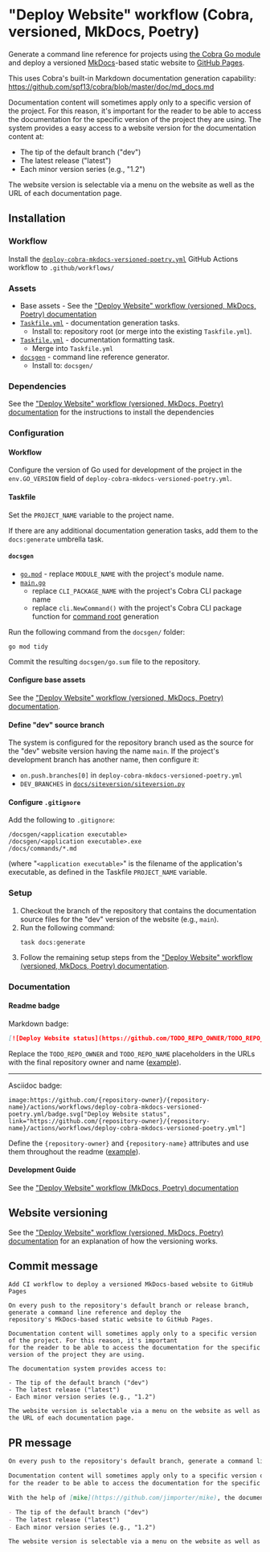 # "Deploy Website" workflow (Cobra, versioned, MkDocs, Poetry)

Generate a command line reference for projects using [the Cobra Go module](https://cobra.dev/) and deploy a versioned [MkDocs](https://www.mkdocs.org/)-based static website to [GitHub Pages](https://pages.github.com/).

This uses Cobra's built-in Markdown documentation generation capability:<br/>
https://github.com/spf13/cobra/blob/master/doc/md_docs.md

Documentation content will sometimes apply only to a specific version of the project. For this reason, it's important for the reader to be able to access the documentation for the specific version of the project they are using.
The system provides a easy access to a website version for the documentation content at:

- The tip of the default branch ("dev")
- The latest release ("latest")
- Each minor version series (e.g., "1.2")

The website version is selectable via a menu on the website as well as the URL of each documentation page.

## Installation

### Workflow

Install the [`deploy-cobra-mkdocs-versioned-poetry.yml`](deploy-cobra-mkdocs-versioned-poetry.yml) GitHub Actions workflow to `.github/workflows/`

### Assets

- Base assets - See the ["Deploy Website" workflow (versioned, MkDocs, Poetry) documentation](deploy-mkdocs-versioned-poetry.md#assets)
- [`Taskfile.yml`](assets/deploy-cobra-mkdocs-versioned-poetry/Taskfile.yml) - documentation generation tasks.
  - Install to: repository root (or merge into the existing `Taskfile.yml`).
- [`Taskfile.yml`](assets/check-prettier-formatting-task/Taskfile.yml) - documentation formatting task.
  - Merge into `Taskfile.yml`
- [`docsgen`](assets/cobra/docsgen) - command line reference generator.
  - Install to: `docsgen/`

### Dependencies

See the ["Deploy Website" workflow (versioned, MkDocs, Poetry) documentation](deploy-mkdocs-versioned-poetry.md#dependencies) for the instructions to install the dependencies

### Configuration

#### Workflow

Configure the version of Go used for development of the project in the `env.GO_VERSION` field of `deploy-cobra-mkdocs-versioned-poetry.yml`.

#### Taskfile

Set the `PROJECT_NAME` variable to the project name.

If there are any additional documentation generation tasks, add them to the `docs:generate` umbrella task.

#### `docsgen`

- [`go.mod`](assets/cobra/docsgen/go.mod) - replace `MODULE_NAME` with the project's module name.
- [`main.go`](assets/cobra/docsgen/main.go)
  - replace `CLI_PACKAGE_NAME` with the project's Cobra CLI package name
  - replace `cli.NewCommand()` with the project's Cobra CLI package function for [command root](https://github.com/spf13/cobra/blob/master/user_guide.md#create-rootcmd) generation

Run the following command from the `docsgen/` folder:

```
go mod tidy
```

Commit the resulting `docsgen/go.sum` file to the repository.

#### Configure base assets

See the ["Deploy Website" workflow (versioned, MkDocs, Poetry) documentation](deploy-mkdocs-versioned-poetry.md#configuration).

#### Define "dev" source branch

The system is configured for the repository branch used as the source for the "dev" website version having the name `main`. If the project's development branch has another name, then configure it:

- `on.push.branches[0]` in `deploy-cobra-mkdocs-versioned-poetry.yml`
- `DEV_BRANCHES` in [`docs/siteversion/siteversion.py`](assets/deploy-mkdocs-versioned/siteversion/siteversion.py)

#### Configure `.gitignore`

Add the following to `.gitignore`:

```
/docsgen/<application executable>
/docsgen/<application executable>.exe
/docs/commands/*.md
```

(where "`<application executable>`" is the filename of the application's executable, as defined in the Taskfile `PROJECT_NAME` variable.

### Setup

1. Checkout the branch of the repository that contains the documentation source files for the "dev" version of the website (e.g., `main`).
1. Run the following command:
   ```
   task docs:generate
   ```
1. Follow the remaining setup steps from the ["Deploy Website" workflow (versioned, MkDocs, Poetry) documentation](deploy-mkdocs-versioned-poetry.md#setup).

### Documentation

#### Readme badge

Markdown badge:

```markdown
[![Deploy Website status](https://github.com/TODO_REPO_OWNER/TODO_REPO_NAME/actions/workflows/deploy-cobra-mkdocs-versioned-poetry.yml/badge.svg)](https://github.com/TODO_REPO_OWNER/TODO_REPO_NAME/actions/workflows/deploy-cobra-mkdocs-versioned-poetry.yml)
```

Replace the `TODO_REPO_OWNER` and `TODO_REPO_NAME` placeholders in the URLs with the final repository owner and name ([example](https://raw.githubusercontent.com/arduino-libraries/ArduinoIoTCloud/master/README.md)).

---

Asciidoc badge:

```adoc
image:https://github.com/{repository-owner}/{repository-name}/actions/workflows/deploy-cobra-mkdocs-versioned-poetry.yml/badge.svg["Deploy Website status", link="https://github.com/{repository-owner}/{repository-name}/actions/workflows/deploy-cobra-mkdocs-versioned-poetry.yml"]
```

Define the `{repository-owner}` and `{repository-name}` attributes and use them throughout the readme ([example](https://raw.githubusercontent.com/arduino-libraries/WiFiNINA/master/README.adoc)).

#### Development Guide

See the ["Deploy Website" workflow (MkDocs, Poetry) documentation](deploy-mkdocs-poetry.md#development-guide)

## Website versioning

See the ["Deploy Website" workflow (versioned, MkDocs, Poetry) documentation](deploy-mkdocs-versioned-poetry.md#website-versioning) for an explanation of how the versioning works.

## Commit message

```
Add CI workflow to deploy a versioned MkDocs-based website to GitHub Pages

On every push to the repository's default branch or release branch, generate a command line reference and deploy the
repository's MkDocs-based static website to GitHub Pages.

Documentation content will sometimes apply only to a specific version of the project. For this reason, it's important
for the reader to be able to access the documentation for the specific version of the project they are using.

The documentation system provides access to:

- The tip of the default branch ("dev")
- The latest release ("latest")
- Each minor version series (e.g., "1.2")

The website version is selectable via a menu on the website as well as the URL of each documentation page.
```

## PR message

```markdown
On every push to the repository's default branch, generate a command line reference and deploy the repository's [MkDocs](https://www.mkdocs.org/)-based static website to [GitHub Pages](https://pages.github.com/).

Documentation content will sometimes apply only to a specific version of the project. For this reason, it's important
for the reader to be able to access the documentation for the specific version of the project they are using.

With the help of [mike](https://github.com/jimporter/mike), the documentation system provides access to:

- The tip of the default branch ("dev")
- The latest release ("latest")
- Each minor version series (e.g., "1.2")

The website version is selectable via a menu on the website as well as the URL of each documentation page.
```
